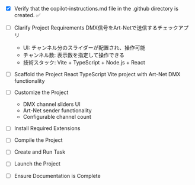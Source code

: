 <!-- Use this file to provide workspace-specific custom instructions to Copilot. For more details, visit https://code.visualstudio.com/docs/copilot/copilot-customization#_use-a-githubcopilotinstructionsmd-file -->
- [x] Verify that the copilot-instructions.md file in the .github directory is created. ✅

- [ ] Clarify Project Requirements
	DMX信号をArt-Netで送信するチェックアプリ
	- UI: チャンネル分のスライダーが配置され、操作可能
	- チャンネル数: 表示数を指定して操作できる
	- 技術スタック: Vite + TypeScript + Node.js + React

- [ ] Scaffold the Project
	React TypeScript Vite project with Art-Net DMX functionality

- [ ] Customize the Project
	- DMX channel sliders UI
	- Art-Net sender functionality
	- Configurable channel count

- [ ] Install Required Extensions

- [ ] Compile the Project

- [ ] Create and Run Task

- [ ] Launch the Project

- [ ] Ensure Documentation is Complete
